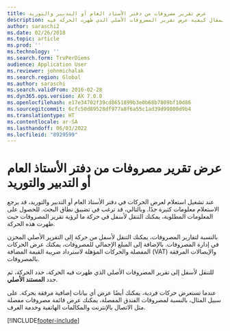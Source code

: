 ```yaml
---
title: عرض تقرير مصروفات من دفتر الأستاذ العام أو التدبير والتوريد
description: يوضح هذا المقال كيفية عرض تقرير المصروفات الأصلي الذي ظهرت الحركة فيه.
author: saraschi2
ms.date: 02/26/2018
ms.topic: article
ms.prod: ''
ms.technology: ''
ms.search.form: TrvPerDiems
audience: Application User
ms.reviewer: johnmichalak
ms.search.region: Global
ms.author: saraschi
ms.search.validFrom: 2016-02-28
ms.dyn365.ops.version: AX 7.0.0
ms.openlocfilehash: e17e34702f39cd8651899b3e0b68b7809bf10d86
ms.sourcegitcommit: 6cfc50d89528df977a8f6a55c1ad39d99800d9b4
ms.translationtype: HT
ms.contentlocale: ar-SA
ms.lasthandoff: 06/03/2022
ms.locfileid: "8929599"
---
```

# <a name="view-an-expense-report-from-general-ledger-or-procurement-and-sourcing"></a>عرض تقرير مصروفات من دفتر الأستاذ العام أو التدبير والتوريد

عند تشغيل استعلام لعرض الحركات في دفتر الأستاذ العام أو التدبير والتوريد، قد يرجع الاستعلام معلومات كثيرة جدًا. وبالتالي، قد ترغب في تضييق نطاق البحث. للحصول على المعلومات المطلوبة، يمكنك التنقل لأسفل في حركة ما لرؤية تقرير المصروفات حيث ظهرت هذه الحركة.

بالنسبة لتقارير المصروفات، يمكنك التنقل لأسفل من حركة إلى التقرير الأصلي المخزن في إدارة المصروفات. بالإضافة إلى المبلغ الإجمالي للمصروفات، يمكنك عرض الحركات المفصلة والحركات المؤهلة لاسترداد ضريبة القيمة المضافة (VAT) والإيصالات المرفقة بالمصروفات.

للتنقل لأسفل إلى تقرير المصروفات الأصلي الذي ظهرت فيه الحركة، حدد الحركة، ثم حدد **المستند الأصلي**.

عندما تستعرض حركات فردية، يمكنك أيضًا عرض أي بيانات إضافية مرفقة بحركة. على سبيل المثال، بالنسبة لمصروفات الفندق المفصلة، يمكنك عرض قائمة مصروفات مفصلة مثل الاتصال بالإنترنت والمكالمات الهاتفية وخدمة الغرف.


[!INCLUDE[footer-include](../includes/footer-banner.md)]